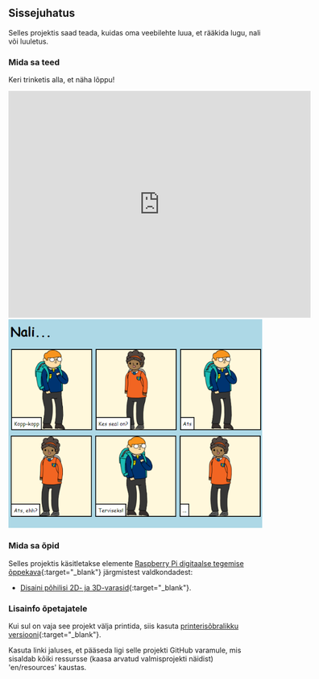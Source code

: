 ## Sissejuhatus

Selles projektis saad teada, kuidas oma veebilehte luua, et rääkida lugu, nali või luuletus.

### Mida sa teed

Keri trinketis alla, et näha lõppu!

<div class="trinket">
  <iframe src="https://trinket.io/embed/html/c2b8ff5ee7?outputOnly=true&start=result" width="600" height="450" frameborder="0" marginwidth="0" marginheight="0" allowfullscreen>
  </iframe>
  <img src="images/story-final.png">
</div>

### Mida sa õpid

Selles projektis käsitletakse elemente [Raspberry Pi digitaalse tegemise õppekava](http://rpf.io/curriculum){:target="_blank"} järgmistest valdkondadest:

+ [Disaini põhilisi 2D- ja 3D-varasid](https://www.raspberrypi.org/curriculum/design/creator){:target="_blank"}.

### Lisainfo õpetajatele

Kui sul on vaja see projekt välja printida, siis kasuta [printerisõbralikku versiooni](https://projects.raspberrypi.org/et-EE/projects/tell-a-story/print){:target="_blank"}.

Kasuta linki jaluses, et pääseda ligi selle projekti GitHub varamule, mis sisaldab kõiki ressursse (kaasa arvatud valmisprojekti näidist) 'en/resources' kaustas.